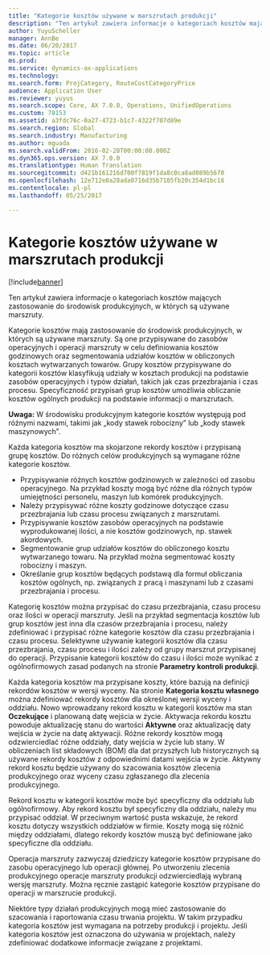 ```yaml
---
title: "Kategorie kosztów używane w marszrutach produkcji"
description: "Ten artykuł zawiera informacje o kategoriach kosztów mających zastosowanie do środowisk produkcyjnych, w których są używane marszruty."
author: YuyuScheller
manager: AnnBe
ms.date: 06/20/2017
ms.topic: article
ms.prod: 
ms.service: dynamics-ax-applications
ms.technology: 
ms.search.form: ProjCategory, RouteCostCategoryPrice
audience: Application User
ms.reviewer: yuyus
ms.search.scope: Core, AX 7.0.0, Operations, UnifiedOperations
ms.custom: 78153
ms.assetid: a3fdc76c-0a27-4723-b1c7-4322f707d89e
ms.search.region: Global
ms.search.industry: Manufacturing
ms.author: mguada
ms.search.validFrom: 2016-02-28T00:00:00.000Z
ms.dyn365.ops.version: AX 7.0.0
ms.translationtype: Human Translation
ms.sourcegitcommit: d421b161216d700f7819f1da8c0ca8ad089b5670
ms.openlocfilehash: 12e712e0a28ada0716d35b7105fb20c354d1bc18
ms.contentlocale: pl-pl
ms.lasthandoff: 05/25/2017

---
```


# <a name="cost-categories-used-in-production-routing"></a>Kategorie kosztów używane w marszrutach produkcji

[!include[banner](../includes/banner.md)]


Ten artykuł zawiera informacje o kategoriach kosztów mających zastosowanie do środowisk produkcyjnych, w których są używane marszruty.

Kategorie kosztów mają zastosowanie do środowisk produkcyjnych, w których są używane marszruty. Są one przypisywane do zasobów operacyjnych i operacji marszruty w celu definiowania kosztów godzinowych oraz segmentowania udziałów kosztów w obliczonych kosztach wytwarzanych towarów. Grupy kosztów przypisywane do kategorii kosztów klasyfikują udziały w kosztach produkcji na podstawie zasobów operacyjnych i typów działań, takich jak czas przezbrajania i czas procesu. Specyficzność przypisań grup kosztów umożliwia obliczanie kosztów ogólnych produkcji na podstawie informacji o marszrutach. 

**Uwaga:** W środowisku produkcyjnym kategorie kosztów występują pod różnymi nazwami, takimi jak „kody stawek robocizny” lub „kody stawek maszynowych”. 

Każda kategoria kosztów ma skojarzone rekordy kosztów i przypisaną grupę kosztów. Do różnych celów produkcyjnych są wymagane różne kategorie kosztów.

-   Przypisywanie różnych kosztów godzinowych w zależności od zasobu operacyjnego. Na przykład koszty mogą być różne dla różnych typów umiejętności personelu, maszyn lub komórek produkcyjnych.
-   Należy przypisywać różne koszty godzinowe dotyczące czasu przezbrajania lub czasu procesu związanych z marszrutami.
-   Przypisywanie kosztów zasobów operacyjnych na podstawie wyprodukowanej ilości, a nie kosztów godzinowych, np. stawek akordowych.
-   Segmentowanie grup udziałów kosztów do obliczonego kosztu wytwarzanego towaru. Na przykład można segmentować koszty robocizny i maszyn.
-   Określanie grup kosztów będących podstawą dla formuł obliczania kosztów ogólnych, np. związanych z pracą i maszynami lub z czasami przezbrajania i procesu.

Kategorię kosztów można przypisać do czasu przezbrajania, czasu procesu oraz ilości w operacji marszruty. Jeśli na przykład segmentacja kosztów lub grup kosztów jest inna dla czasów przezbrajania i procesu, należy zdefiniować i przypisać różne kategorie kosztów dla czasu przezbrajania i czasu procesu. Selektywne używanie kategorii kosztów dla czasu przezbrajania, czasu procesu i ilości zależy od grupy marszrut przypisanej do operacji. Przypisanie kategorii kosztów do czasu i ilości może wynikać z ogólnofirmowych zasad podanych na stronie **Parametry kontroli produkcji**. 

Każda kategoria kosztów ma przypisane koszty, które bazują na definicji rekordów kosztów w wersji wyceny. Na stronie **Kategoria kosztu własnego** można zdefiniować rekordy kosztów dla określonej wersji wyceny i oddziału. Nowo wprowadzany rekord kosztu w kategorii kosztów ma stan **Oczekujące** i planowaną datę wejścia w życie. Aktywacja rekordu kosztu powoduje aktualizację stanu do wartości **Aktywne** oraz aktualizację daty wejścia w życie na datę aktywacji. Różne rekordy kosztów mogą odzwierciedlać różne oddziały, daty wejścia w życie lub stany. W obliczeniach list składowych (BOM) dla dat przyszłych lub historycznych są używane rekordy kosztów z odpowiednimi datami wejścia w życie. Aktywny rekord kosztu będzie używany do szacowania kosztów zlecenia produkcyjnego oraz wyceny czasu zgłaszanego dla zlecenia produkcyjnego. 

Rekord kosztu w kategorii kosztów może być specyficzny dla oddziału lub ogólnofirmowy. Aby rekord kosztu był specyficzny dla oddziału, należy mu przypisać oddział. W przeciwnym wartość pusta wskazuje, że rekord kosztu dotyczy wszystkich oddziałów w firmie. Koszty mogą się różnić między oddziałami, dlatego rekordy kosztów muszą być definiowane jako specyficzne dla oddziału. 

Operacja marszruty zazwyczaj dziedziczy kategorie kosztów przypisane do zasobu operacyjnego lub operacji głównej. Po utworzeniu zlecenia produkcyjnego operacje marszruty produkcji odzwierciedlają wybraną wersję marszruty. Można ręcznie zastąpić kategorie kosztów przypisane do operacji w marszrucie produkcji. 

Niektóre typy działań produkcyjnych mogą mieć zastosowanie do szacowania i raportowania czasu trwania projektu. W takim przypadku kategoria kosztów jest wymagana na potrzeby produkcji i projektu. Jeśli kategoria kosztów jest oznaczona do używania w projektach, należy zdefiniować dodatkowe informacje związane z projektami.




